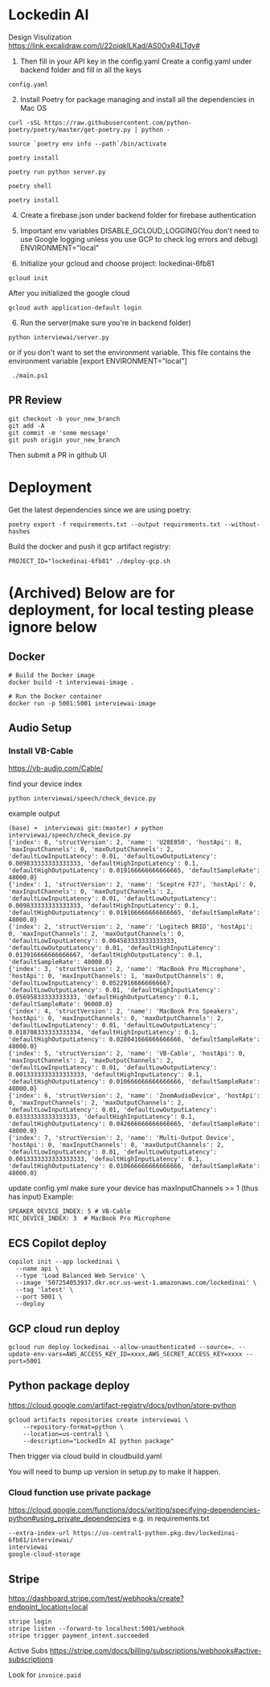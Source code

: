 # Lockedin AI

Design Visulization
https://link.excalidraw.com/l/22oiqklLKad/AS0OxR4LTdy#

1. Then fill in your API key in the config.yaml
Create a config.yaml under backend folder and fill in all the keys
```
config.yaml
```

2. Install Poetry for package managing and install all the dependencies in Mac OS
```
curl -sSL https://raw.githubusercontent.com/python-poetry/poetry/master/get-poetry.py | python -

source `poetry env info --path`/bin/activate

poetry install

poetry run python server.py

poetry shell

poetry install
```
   
4. Create a firebase.json under backend folder for firebase authentication

5. Important env variables
DISABLE_GCLOUD_LOGGING(You don't need to use Google logging unless you use GCP to check log errors and debug)
ENVIRONMENT="local"

7. Initialize your gcloud and choose project: lockedinai-6fb81
```
gcloud init
```
After you initialized the google cloud
  
```
gcloud auth application-default login
```

6. Run the server(make sure you're in backend folder)
```
python interviewai/server.py
```
  or if you don't want to set the environment variable. This file contains the environment variable [export ENVIRONMENT="local"]
```
 ./main.ps1  
```
## PR Review
```
git checkout -b your_new_branch
git add -A
git commit -m 'some message'
git push origin your_new_branch
```
Then submit a PR in github UI


# Deployment

Get the latest dependencies since we are using poetry: 

```commandline
poetry export -f requirements.txt --output requirements.txt --without-hashes   
```

Build the docker and push it gcp artifact registry: 
```
PROJECT_ID="lockedinai-6fb81" ./deploy-gcp.sh
```




# (Archived) Below are for deployment, for local testing please ignore below 
## Docker
```
# Build the Docker image
docker build -t interviewai-image .

# Run the Docker container
docker run -p 5001:5001 interviewai-image
```

## Audio Setup
### Install VB-Cable
https://vb-audio.com/Cable/

find your device index
```
python interviewai/speech/check_device.py
```

example output
```
(base) ➜  interviewai git:(master) ✗ python interviewai/speech/check_device.py
{'index': 0, 'structVersion': 2, 'name': 'U28E850', 'hostApi': 0, 'maxInputChannels': 0, 'maxOutputChannels': 2, 'defaultLowInputLatency': 0.01, 'defaultLowOutputLatency': 0.009833333333333333, 'defaultHighInputLatency': 0.1, 'defaultHighOutputLatency': 0.019166666666666665, 'defaultSampleRate': 48000.0}
{'index': 1, 'structVersion': 2, 'name': 'Sceptre F27', 'hostApi': 0, 'maxInputChannels': 0, 'maxOutputChannels': 2, 'defaultLowInputLatency': 0.01, 'defaultLowOutputLatency': 0.009833333333333333, 'defaultHighInputLatency': 0.1, 'defaultHighOutputLatency': 0.019166666666666665, 'defaultSampleRate': 48000.0}
{'index': 2, 'structVersion': 2, 'name': 'Logitech BRIO', 'hostApi': 0, 'maxInputChannels': 2, 'maxOutputChannels': 0, 'defaultLowInputLatency': 0.004583333333333333, 'defaultLowOutputLatency': 0.01, 'defaultHighInputLatency': 0.013916666666666667, 'defaultHighOutputLatency': 0.1, 'defaultSampleRate': 48000.0}
{'index': 3, 'structVersion': 2, 'name': 'MacBook Pro Microphone', 'hostApi': 0, 'maxInputChannels': 1, 'maxOutputChannels': 0, 'defaultLowInputLatency': 0.05229166666666667, 'defaultLowOutputLatency': 0.01, 'defaultHighInputLatency': 0.05695833333333333, 'defaultHighOutputLatency': 0.1, 'defaultSampleRate': 96000.0}
{'index': 4, 'structVersion': 2, 'name': 'MacBook Pro Speakers', 'hostApi': 0, 'maxInputChannels': 0, 'maxOutputChannels': 2, 'defaultLowInputLatency': 0.01, 'defaultLowOutputLatency': 0.018708333333333334, 'defaultHighInputLatency': 0.1, 'defaultHighOutputLatency': 0.028041666666666666, 'defaultSampleRate': 48000.0}
{'index': 5, 'structVersion': 2, 'name': 'VB-Cable', 'hostApi': 0, 'maxInputChannels': 2, 'maxOutputChannels': 2, 'defaultLowInputLatency': 0.01, 'defaultLowOutputLatency': 0.0013333333333333333, 'defaultHighInputLatency': 0.1, 'defaultHighOutputLatency': 0.010666666666666666, 'defaultSampleRate': 48000.0}
{'index': 6, 'structVersion': 2, 'name': 'ZoomAudioDevice', 'hostApi': 0, 'maxInputChannels': 2, 'maxOutputChannels': 2, 'defaultLowInputLatency': 0.01, 'defaultLowOutputLatency': 0.03333333333333333, 'defaultHighInputLatency': 0.1, 'defaultHighOutputLatency': 0.042666666666666665, 'defaultSampleRate': 48000.0}
{'index': 7, 'structVersion': 2, 'name': 'Multi-Output Device', 'hostApi': 0, 'maxInputChannels': 0, 'maxOutputChannels': 2, 'defaultLowInputLatency': 0.01, 'defaultLowOutputLatency': 0.0013333333333333333, 'defaultHighInputLatency': 0.1, 'defaultHighOutputLatency': 0.010666666666666666, 'defaultSampleRate': 48000.0}
```

update config.yml
make sure your device has maxInputChannels >= 1 (thus has input)
Example:
```
SPEAKER_DEVICE_INDEX: 5 # VB-Cable
MIC_DEVICE_INDEX: 3  # MacBook Pro Microphone
```

## ECS Copilot deploy

```
copilot init --app lockedinai \
  --name api \
  --type 'Load Balanced Web Service' \
  --image '507254053937.dkr.ecr.us-west-1.amazonaws.com/lockedinai' \
  --tag 'latest' \
  --port 5001 \
  --deploy
```


## GCP cloud run deploy
```
gcloud run deploy lockedinai --allow-unauthenticated --source=. --update-env-vars=AWS_ACCESS_KEY_ID=xxxx,AWS_SECRET_ACCESS_KEY=xxxx --port=5001
```

## Python package deploy
https://cloud.google.com/artifact-registry/docs/python/store-python

```
gcloud artifacts repositories create interviewai \
    --repository-format=python \
    --location=us-central1 \
    --description="LockedIn AI python package"
```

Then trigger via cloud build in cloudbuild.yaml

You will need to bump up version in setup.py to make it happen.

### Cloud function use private package
https://cloud.google.com/functions/docs/writing/specifying-dependencies-python#using_private_dependencies
e.g. in requirements.txt
```
--extra-index-url https://us-central1-python.pkg.dev/lockedinai-6fb81/interviewai/
interviewai
google-cloud-storage
```


## Stripe
https://dashboard.stripe.com/test/webhooks/create?endpoint_location=local

```
stripe login
stripe listen --forward-to localhost:5001/webhook
stripe trigger payment_intent.succeeded
```

Active Subs
https://stripe.com/docs/billing/subscriptions/webhooks#active-subscriptions

Look for `invoice.paid`
